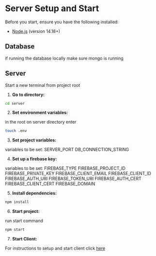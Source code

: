 # Server Setup and Start

Before you start, ensure you have the following installed:

- [Node.js](https://nodejs.org/) (version 14.18+)


## Database
if running the database locally make sure mongo is running

## Server
Start a new terminal from project root

1. **Go to directory:**

```sh
cd server
```

2. **Set environment variables:**

in the root on server directory enter

```sh
touch .env
```

3. **Set project variables:**

variables to be set:
SERVER_PORT
DB_CONNECTION_STRING


4. **Set up a firebase key:**

variables to be set:
FIREBASE_TYPE
FIREBASE_PROJECT_ID
FIREBASE_PRIVATE_KEY
FIREBASE_CLIENT_EMAIL
FIREBASE_CLIENT_ID
FIREBASE_AUTH_URI
FIREBASE_TOKEN_URI
FIREBASE_AUTH_CERT
FIREBASE_CLIENT_CERT
FIREBASE_DOMAIN

5. **Install dependencies:**

```sh
npm install
```

6. **Start project:**

run start command

```sh
npm start
```

7. **Start Client:**

For instructions to setup and start client click [here](./serverStart.md)